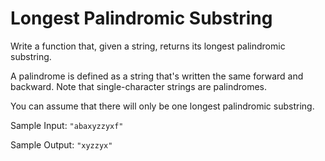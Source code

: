 # Longest Palindromic Substring

Write a function that, given a string, returns its longest palindromic substring.

A palindrome is defined as a string that's written the same forward and backward. Note that single-character
strings are palindromes.

You can assume that there will only be one longest palindromic substring.

Sample Input: `"abaxyzzyxf"`

Sample Output: `"xyzzyx"`